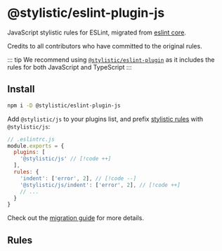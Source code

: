 # @stylistic/eslint-plugin-js

JavaScript stylistic rules for ESLint, migrated from [eslint core](https://github.com/eslint/eslint).

Credits to all contributors who have committed to the original rules.

::: tip
We recommend using [`@stylistic/eslint-plugin`](/packages/default) as it includes the rules for both JavaScript and TypeScript
:::

## Install

```sh
npm i -D @stylistic/eslint-plugin-js
```

Add `@stylistic/js` to your plugins list, and prefix [stylistic rules](#rules) with `@stylistic/js`:

```js
// .eslintrc.js
module.exports = {
  plugins: [
    '@stylistic/js' // [!code ++]
  ],
  rules: {
    'indent': ['error', 2], // [!code --]
    '@stylistic/js/indent': ['error', 2], // [!code ++]
    // ...  
  }
}
```

Check out the [migration guide](/guide/migration) for more details.

## Rules

<RuleList package="js" />
